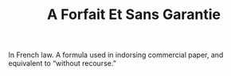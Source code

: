 ---
title: A Forfait Et Sans Garantie
letter: A
permalink: "/definitions/bld-a-forfait-et-sans-garantie.html"
body: In French law. A formula used in indorsing commercial paper, and equivalent
  to “without recourse.”
published_at: '2018-07-07'
source: Black's Law Dictionary 2nd Ed (1910)
ngram: false
layout: post
---